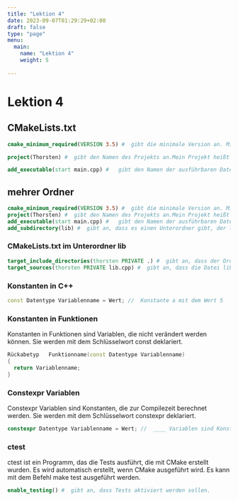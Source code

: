 ```yaml
---
title: "Lektion 4"
date: 2023-09-07T01:29:29+02:00
draft: false
type: "page"
menu: 
  main:
    name: "Lektion 4"
    weight: 5
    
---
```


# Lektion 4

## CMakeLists.txt

```cmake
cmake_minimum_required(VERSION 3.5) #  gibt die minimale Version an. Mindestens 3.5

project(Thorsten) #  gibt den Namen des Projekts an.Mein Projekt heißt Thorsten

add_executable(start main.cpp) #   gibt den Namen der ausführbaren Datei an. Meine ausführbare Datei heißt start. Die Datei wird aus der Datei main.cpp erstellt.

```

## mehrer Ordner
  ```cmake
cmake_minimum_required(VERSION 3.5) #  gibt die minimale Version an. Mindestens 3.5
project(Thorsten) #  gibt den Namen des Projekts an.Mein Projekt heißt Thorsten
add_executable(start main.cpp) #   gibt den Namen der ausführbaren Datei an. Meine ausführbare Datei heißt start. Die Datei wird aus der Datei main.cpp erstellt.
add_subdirectory(lib) #  gibt an, dass es einen Unterordner gibt, der lib heißt. In diesem Ordner befindet sich eine weitere CMakeLists.txt Datei.
```
### CMakeLists.txt im Unterordner lib
  ```cmake
  target_include_directories(thorsten PRIVATE .) #  gibt an, dass der Ordner, in dem sich die Datei CMakeLists.txt befindet, als Include-Verzeichnis hinzugefügt wird.
  target_sources(thorsten PRIVATE lib.cpp) #  gibt an, dass die Datei lib.cpp hinzugefügt wird.
  ```

### Konstanten in C++
```cpp
const Datentype Variablenname = Wert; //  Konstante a mit dem Wert 5
```
### Konstanten in Funktionen
Konstanten in Funktionen sind Variablen, die nicht verändert werden können. Sie werden mit dem Schlüsselwort const deklariert.
```cpp
Rückabetyp   Funktionname(const Datentype Variablenname)
{
  return Variablenname;
}
```
### Constexpr Variablen
 Constexpr Variablen sind Konstanten, die zur Compilezeit berechnet werden. Sie werden mit dem Schlüsselwort constexpr deklariert.
```cpp
constexpr Datentype Variablenname = Wert; //  ____ Variablen sind Konstanten, die zur Compilezeit berechnet werden. Sie werden mit dem Schlüsselwort ____ deklariert.

```

### ctest
ctest ist ein Programm, das die Tests ausführt, die mit CMake erstellt wurden. Es wird automatisch erstellt, wenn CMake ausgeführt wird. Es kann mit dem Befehl make test ausgeführt werden.
```cmake
enable_testing() #  gibt an, dass Tests aktiviert werden sollen.





